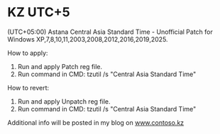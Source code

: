 # KZ UTC+5
(UTC+05:00) Astana Central Asia Standard Time - Unofficial Patch for Windows XP,7,8,10,11,2003,2008,2012,2016,2019,2025.

How to apply:
1. Run and apply Patch reg file.
2. Run command in CMD: tzutil /s "Central Asia Standard Time"

How to revert:
1. Run and apply Unpatch reg file.
2. Run command in CMD: tzutil /s "Central Asia Standard Time"

Additional info will be posted in my blog on www.contoso.kz
